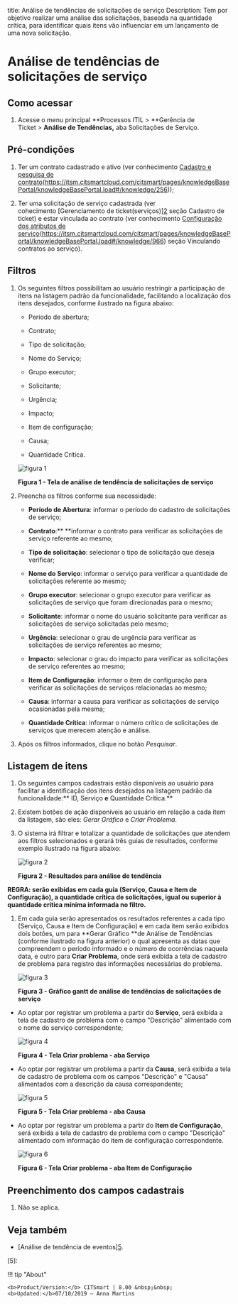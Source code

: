 title: Análise de tendências de solicitações de serviço
Description: Tem por objetivo realizar uma análise das solicitações, baseada na
quantidade crítica, para identificar quais itens vão influenciar em um
lançamento de uma nova solicitação.

# Análise de tendências de solicitações de serviço

Como acessar
------------

1.  Acesse o menu principal **Processos ITIL > **Gerência de
    Ticket > **Análise de Tendências,** aba Solicitações de Serviço.

Pré-condições
-------------

1.  Ter um contrato cadastrado e ativo (ver conhecimento [Cadastro e pesquisa de
    contrato][1](https://itsm.citsmartcloud.com/citsmart/pages/knowledgeBasePortal/knowledgeBasePortal.load#/knowledge/256));

2.  Ter uma solicitação de serviço cadastrada (ver cohecimento [Gerenciamento de
    ticket(serviços)][2](https://itsm.citsmartcloud.com/citsmart/pages/knowledgeBasePortal/knowledgeBasePortal.load#/knowledge/4699) seção
    Cadastro de ticket) e estar vinculada ao contrato (ver
    conhecimento [Configuração dos atributos de
    serviço][3](https://itsm.citsmartcloud.com/citsmart/pages/knowledgeBasePortal/knowledgeBasePortal.load#/knowledge/966) seção
    Vinculando contratos ao serviço).

Filtros
-------

1.  Os seguintes filtros possibilitam ao usuário restringir a participação de
    itens na listagem padrão da funcionalidade, facilitando a localização dos
    itens desejados, conforme ilustrado na figura abaixo:

    -   Período de abertura;

    -   Contrato;

    -   Tipo de solicitação;

    -   Nome do Serviço;

    -   Grupo executor;

    -   Solicitante;

    -   Urgência;

    -   Impacto;

    -   Item de configuração;

    -   Causa;

    -   Quantidade Crítica.


    ![figura 1](images/request-trends-1.png)

    **Figura 1 - Tela de análise de tendência de solicitações de serviço**

1.  Preencha os filtros conforme sua necessidade:

    -   **Período de Abertura**: informar o período do cadastro de solicitações
        de serviço;

    -   **Contrato**:** **informar o contrato para verificar as solicitações de
        serviço referente ao mesmo;

    -   **Tipo de solicitação**: selecionar o tipo de solicitação que deseja
        verificar;

    -   **Nome do Serviço**: informar o serviço para verificar a quantidade de
        solicitações referente ao mesmo;

    -   **Grupo executor**: selecionar o grupo executor para verificar as
        solicitações de serviço que foram direcionadas para o mesmo;

    -   **Solicitante**: informar o nome do usuário solicitante para verificar
        as solicitações de serviço solicitadas pelo mesmo;

    -   **Urgência**: selecionar o grau de urgência para verificar as
        solicitações de serviço referentes ao mesmo;

    -   **Impacto**: selecionar o grau do impacto para verificar as solicitações
        de serviço referentes ao mesmo;

    -   **Item de Configuração**: informar o item de configuração para verificar
        as solicitações de serviços relacionadas ao mesmo;

    -   **Causa**: informar a causa para verificar as solicitações de serviço
        ocasionadas pela mesma;

    -   **Quantidade Crítica**: informar o número crítico de solicitações de
        serviços que merecem atenção e análise.

2.  Após os filtros informados, clique no botão *Pesquisar*.

Listagem de itens
-----------------

1.  Os seguintes campos cadastrais estão disponíveis ao usuário para facilitar a
    identificação dos itens desejados na listagem padrão da
    funcionalidade:** ID, Serviço **e** Quantidade Crítica.**

2.  Existem botões de ação disponíveis ao usuário em relação a cada item da
    listagem, são eles: *Gerar Gráfico* e *Criar Problema*.

3.  O sistema irá filtrar e totalizar a quantidade de solicitações que atendem
    aos filtros selecionados e gerará três guias de resultados, conforme exemplo
    ilustrado na figura abaixo:
    
    ![figura 2](images/request-trends-2.png)
    
    **Figura 2 - Resultados para análise de tendência**

**REGRA: serão exibidas em cada guia (Serviço, Causa e Item de Configuração), a
quantidade crítica de solicitações, igual ou superior à quantidade crítica
mínima informada no filtro.**

1.  Em cada guia serão apresentados os resultados referentes a cada tipo
    (Serviço, Causa e Item de Configuração) e em cada item serão exibidos dois
    botões, um para **Gerar Gráfico **de Análise de Tendências (conforme
    ilustrado na figura anterior) o qual apresenta as datas que compreendem o
    período informado e o número de ocorrências naquela data, e outro
    para **Criar Problema**, onde será exibida a tela de cadastro de problema
    para registro das informações necessárias do problema.

    ![figura 3](images/request-trends-3.png)

    **Figura 3 - Gráfico gantt de análise de tendências de solicitações de serviço**

-   Ao optar por registrar um problema a partir do **Serviço**, será exibida a
    tela de cadastro de problema com o campo "Descrição" alimentado com o nome
    do serviço correspondente;

    ![figura 4](images/request-trends-4.png)

    **Figura 4 - Tela Criar problema - aba Serviço**

-   Ao optar por registrar um problema a partir da **Causa**, será exibida a
    tela de cadastro de problema com os campos "Descrição" e "Causa" alimentados
    com a descrição da causa correspondente;

    ![figura 5](images/request-trends-5.png)

    **Figura 5 - Tela Criar problema - aba Causa**

-   Ao optar por registrar um problema a partir do **Item de Configuração**,
    será exibida a tela de cadastro de problema com o campo "Descrição"
    alimentado com informação do item de configuração correspondente.

    ![figura 6](images/request-trends-6.png)

    **Figura 6 - Tela Criar problema - aba Item de Configuração**

Preenchimento dos campos cadastrais
-----------------------------------

1.  Não se aplica.

Veja também
-----------

-   [Análise de tendência de
    eventos][5](https://itsm.citsmartcloud.com/citsmart/pages/knowledgeBasePortal/knowledgeBasePortal.load#/knowledge/494).

[1]:
[2]:
[3]:
[4]:
[5]:

!!! tip "About"

    <b>Product/Version:</b> CITSmart | 8.00 &nbsp;&nbsp;
    <b>Updated:</b>07/10/2019 – Anna Martins
